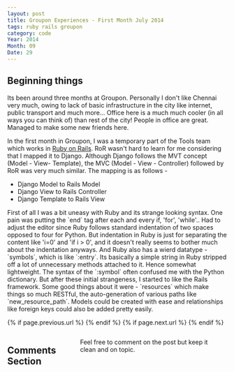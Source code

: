 ```yaml
---
layout: post
title: Groupon Experiences - First Month July 2014
tags: ruby rails groupon
category: code
Year: 2014
Month: 09
Date: 29
---
```


<h2>Beginning things</h2>
Its been around three months at Groupon. Personally I don't like Chennai very much, owing to lack of basic infrastructure in the city like internet, public transport and much more... Office here is a much much cooler (in all ways you can think of) than rest of the city! People in office are great. Managed to make some new friends here.

In the first month in Groupon, I was a temporary part of the Tools team which works in [Ruby on Rails](http://rubyonrails.org/). RoR wasn't hard to learn for me considering that I mapped it to Django. Although Django follows the MVT concept (Model - View- Template), the MVC (Model - View - Controller) followed by RoR was very much similar. The mapping is as follows - 
<ul>
	<li>Django Model to Rails Model</li>
	<li>Django View to Rails Controller</li>
	<li>Django Template to Rails View</li>
</ul>
First of all I was a bit uneasy with Ruby and its strange looking syntax. One pain was putting the `end` tag after each and every if, 'for', 'while'.. Had to adjust the editor since Ruby follows standard indentation of two spaces opposed to four for Python. But indentation in Ruby is just for separating the content like 'i=0' and 'if i > 0', and it doesn't really seems to bother much about the indentation anyways. And Ruby also has a wierd datatype - `symbols`, which is like `:entry`. Its basically a simple string in Ruby stripped off a lot of unnecessary methods attached to it. Hence somewhat lightweight. The syntax of the `:symbol` often confused me with the Python dictionary.  
But after these initial strangeness, I started to like the Rails framework. Some good things about it were - `resources` which make things so much RESTful, the auto-generation of various paths like `new_resource_path`. Models could be created with ease and relationships like foreign keys could also be added pretty easily. 


<div class="row">	
	<div class="span9 column">
			<p class="pull-right">{% if page.previous.url %} <a href="{{page.previous.url}}" title="Previous Post: {{page.previous.title}}"><i class="icon-chevron-left"></i></a> 	{% endif %}   {% if page.next.url %} 	<a href="{{page.next.url}}" title="Next Post: {{page.next.title}}"><i class="icon-chevron-right"></i></a> 	{% endif %} </p>  
	</div>

</div>

<div class="row">	
    <div class="span9 columns">    
		<h2>Comments Section</h2>
	    <p>Feel free to comment on the post but keep it clean and on topic.</p>	
		<div id="disqus_thread"></div>
		<script type="text/javascript">
			/* * * CONFIGURATION VARIABLES: EDIT BEFORE PASTING INTO YOUR WEBPAGE * * */
			var disqus_shortname = 'aayushahuja'; // required: replace example with your forum shortname
			
			
			/* * * DON'T EDIT BELOW THIS LINE * * */
			(function() {
				var dsq = document.createElement('script'); dsq.type = 'text/javascript'; dsq.async = true;
				dsq.src = 'http://' + disqus_shortname + '.disqus.com/embed.js';
				(document.getElementsByTagName('head')[0] || document.getElementsByTagName('body')[0]).appendChild(dsq);
			})();
		</script>
		<noscript>Please enable JavaScript to view the <a href="http://disqus.com/?ref_noscript">comments powered by Disqus.</a></noscript>
		<a href="http://disqus.com" class="dsq-brlink">blog comments powered by <span class="logo-disqus">Disqus</span></a>
	</div>
</div>

<!-- Twitter -->
<script>!function(d,s,id){var js,fjs=d.getElementsByTagName(s)[0];if(!d.getElementById(id)){js=d.createElement(s);js.id=id;js.src="//platform.twitter.com/widgets.js";fjs.parentNode.insertBefore(js,fjs);}}(document,"script","twitter-wjs");</script>

<!-- Google + -->
<script type="text/javascript">
  (function() {
    var po = document.createElement('script'); po.type = 'text/javascript'; po.async = true;
    po.src = 'https://apis.google.com/js/plusone.js';
    var s = document.getElementsByTagName('script')[0]; s.parentNode.insertBefore(po, s);
  })();
</script>
<!-- Written by hyades -->

